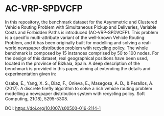 # AC-VRP-SPDVCFP
In this repository, the benchmark dataset for the Asymmetric and Clustered Vehicle Routing Problem with Simultaneous Pickup and Deliveries, Variable Costs and Forbidden Paths is introduced (AC-VRP-SPDVCFP). This problem is a specific multi-attribute variant of the well-known Vehicle Routing Problem, and it has been originally built for modelling and solving a real-world newspaper distribution problem with recycling policy. The whole benchmark is composed by 15 instances comprised by 50 to 100 nodes. For the design of this dataset, real geographical positions have been used, located in the province of Bizkaia, Spain. A deep description of the benchmark is provided in this paper, aiming at extending the details and experimentation given in:

Osaba, E., Yang, X. S., Diaz, F., Onieva, E., Masegosa, A. D., & Perallos, A. (2017). A discrete firefly algorithm to solve a rich vehicle routing problem modelling a newspaper distribution system with recycling policy. Soft Computing, 21(18), 5295-5308.

DOI: https://doi.org/10.1007/s00500-016-2114-1
